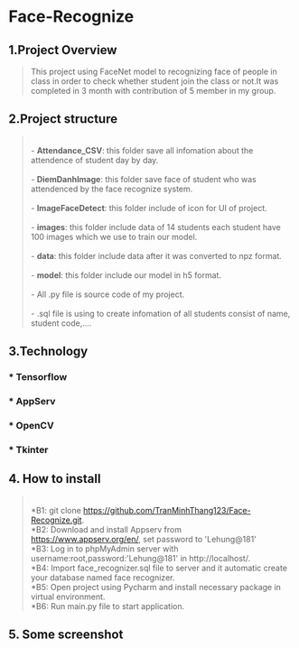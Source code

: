 # Face-Recognize
## 1.Project Overview 
>This project using FaceNet model to recognizing face of people in class in order to check whether student join the class or not.It was completed in 3 month with contribution of 5 member in my group.
## 2.Project structure
><br>- **Attendance_CSV**: this folder save all infomation about the attendence of student day by day.</br>
><br>- **DiemDanhImage**: this folder save face of student who was attendenced by the face recognize system.</br>
><br>- **ImageFaceDetect**: this folder include of icon for UI of project.</br>
><br>- **images**: this folder include data of 14 students each student have 100 images which we use to train our model.</br>
><br>- **data**: this folder include data after it was converted to npz format.</br>
><br>- **model**: this folder include our model in h5 format.</br>
><br>- All .py file is source code of my project.</br>
><br>- .sql file is using to create infomation of all students consist of name, student code,....</br>
## 3.Technology
### * Tensorflow
### * AppServ
### * OpenCV
### * Tkinter
## 4. How to install 
><br> *B1: git clone https://github.com/TranMinhThang123/Face-Recognize.git.
><br> *B2: Download and install Appserv from https://www.appserv.org/en/, set password to 'Lehung@181'
><br> *B3: Log in to phpMyAdmin server with username:root,password:'Lehung@181' in http://localhost/.
><br> *B4: Import face_recognizer.sql file to server and it automatic create your database named face recognizer.
><br> *B5: Open project using Pycharm and install necessary package in virtual environment.
><br> *B6: Run main.py file to start application.
## 5. Some screenshot
